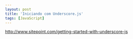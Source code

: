 ```yaml
---
layout: post
title: 'Iniciando com Underscore.js'
tags: [JavaScript]
---
```


<http://www.sitepoint.com/getting-started-with-underscore-js>
